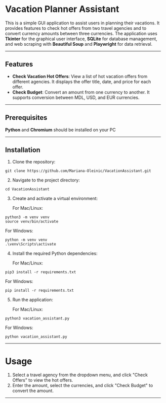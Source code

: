 # Vacation Planner Assistant

This is a simple GUI application to assist users in planning their vacations. It provides features to check hot offers from two travel agencies and to convert currency amounts between three currencies.
The application uses **Tkinter** for the graphical user interface, **SQLite** for database management, and web scraping with **Beautiful Soup** and **Playwright** for data retrieval.

---

## Features
- **Check Vacation Hot Offers**: View a list of hot vacation offers from different agencies. It displays the offer title, date, and price for each offer.
- **Check Budget**: Convert an amount from one currency to another. It supports conversion between MDL, USD, and EUR currencies.

---

## Prerequisites
**Python** and **Chromium** should be installed on your PC

---

## Installation 

1. Clone the repository:
```
git clone https://github.com/Mariana-Oleinic/VacationAssistant.git
```

2. Navigate to the project directory:
```
cd VacationAssistant
```
3. Create and activate a virtual environment:

   For Mac/Linux:
```
python3 -m venv venv
source venv/bin/activate
```
   For Windows:
```
python -m venv venv
.\venv\Scripts\activate  
```
4. Install the required Python dependencies:

   For Mac/Linux:
```
pip3 install -r requirements.txt 
```
   For Windows:
```
pip install -r requirements.txt 
```
5. Run the application:

   For Mac/Linux:
```
python3 vacation_assistant.py 
```
   For Windows:
```
python vacation_assistant.py 
```

---

# Usage

1. Select a travel agency from the dropdown menu, and click "Check Offers" to view the hot offers.
2. Enter the amount, select the currencies, and click "Check Budget" to convert the amount.

---
